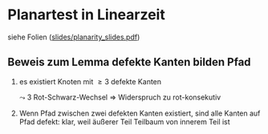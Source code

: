 # Planartest in Linearzeit

siehe Folien ([slides/planarity_slides.pdf](slides/planarity_slides.pdf))

## Beweis zum Lemma defekte Kanten bilden Pfad

1) es existiert Knoten mit $\geq 3$ defekte Kanten
    
    $\leadsto$ 3 Rot-Schwarz-Wechsel ⇒ Widerspruch zu rot-konsekutiv
2) Wenn Pfad zwischen zwei defekten Kanten existiert, sind alle Kanten auf Pfad defekt: klar, weil äußerer Teil Teilbaum von innerem Teil ist

